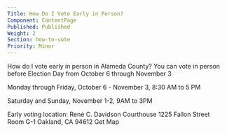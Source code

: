 ```yaml
---
Title: How Do I Vote Early in Person?
Component: ContentPage
Published: Published
Weight: 2
Section: how-to-vote
Priority: Minor
---
```

How do I vote early in person in Alameda County?
You can vote in person before Election Day from October 6 through November 3

Monday through Friday, October 6 - November 3, 8:30 AM to 5 PM

Saturday and Sunday, November 1-2, 9AM to 3PM

Early voting location: 
René C. Davidson Courthouse 1225 Fallon Street Room G-1 Oakland, CA 94612 
Get Map 
